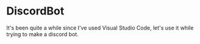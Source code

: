 # DiscordBot
It's been quite a while since I've used Visual Studio Code, let's use it while trying to make a discord bot.